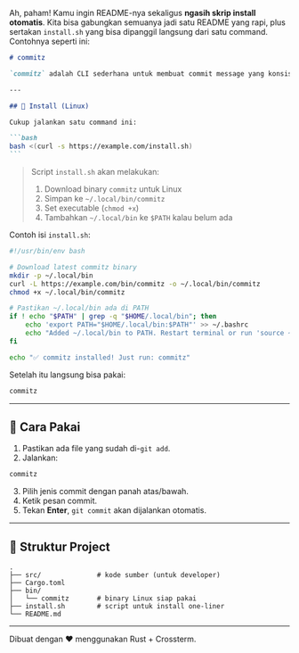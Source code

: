Ah, paham! Kamu ingin README-nya sekaligus **ngasih skrip install otomatis**. Kita bisa gabungkan semuanya jadi satu README yang rapi, plus sertakan `install.sh` yang bisa dipanggil langsung dari satu command. Contohnya seperti ini:

````markdown
# commitz

`commitz` adalah CLI sederhana untuk membuat commit message yang konsisten (mirip commitizen) dengan antarmuka TUI berbasis `crossterm`.

---

## 🚀 Install (Linux)

Cukup jalankan satu command ini:

```bash
bash <(curl -s https://example.com/install.sh)
```
````

> Script `install.sh` akan melakukan:
>
> 1. Download binary `commitz` untuk Linux
> 2. Simpan ke `~/.local/bin/commitz`
> 3. Set executable (`chmod +x`)
> 4. Tambahkan `~/.local/bin` ke `$PATH` kalau belum ada

Contoh isi `install.sh`:

```bash
#!/usr/bin/env bash

# Download latest commitz binary
mkdir -p ~/.local/bin
curl -L https://example.com/bin/commitz -o ~/.local/bin/commitz
chmod +x ~/.local/bin/commitz

# Pastikan ~/.local/bin ada di PATH
if ! echo "$PATH" | grep -q "$HOME/.local/bin"; then
    echo 'export PATH="$HOME/.local/bin:$PATH"' >> ~/.bashrc
    echo "Added ~/.local/bin to PATH. Restart terminal or run 'source ~/.bashrc'."
fi

echo "✅ commitz installed! Just run: commitz"
```

Setelah itu langsung bisa pakai:

```bash
commitz
```

---

## 📝 Cara Pakai

1. Pastikan ada file yang sudah di-`git add`.
2. Jalankan:

```bash
commitz
```

3. Pilih jenis commit dengan panah atas/bawah.
4. Ketik pesan commit.
5. Tekan **Enter**, `git commit` akan dijalankan otomatis.

---

## 📂 Struktur Project

```
.
├── src/              # kode sumber (untuk developer)
├── Cargo.toml
├── bin/
│   └── commitz       # binary Linux siap pakai
├── install.sh        # script untuk install one-liner
└── README.md
```

---

Dibuat dengan ❤️ menggunakan Rust + Crossterm.
